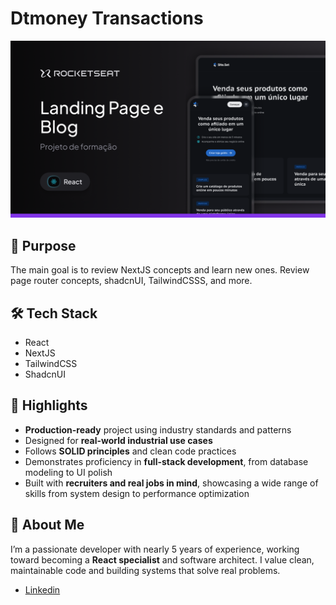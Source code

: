 # Dtmoney Transactions

<div align="center"><img src="cover.png" alt=""/></div>

## 🚀 Purpose

The main goal is to review NextJS concepts and learn new ones.
Review page router concepts, shadcnUI, TailwindCSSS, and more.

## 🛠️ Tech Stack

- React
- NextJS
- TailwindCSS
- ShadcnUI

## 📌 Highlights

- **Production-ready** project using industry standards and patterns
- Designed for **real-world industrial use cases**
- Follows **SOLID principles** and clean code practices
- Demonstrates proficiency in **full-stack development**, from database modeling to UI polish
- Built with **recruiters and real jobs in mind**, showcasing a wide range of skills from system design to performance optimization

## 👤 About Me

I’m a passionate developer with nearly 5 years of experience, working toward becoming a **React specialist** and software architect. I value clean, maintainable code and building systems that solve real problems.

- [Linkedin](https://www.linkedin/in/flvsantos15.com)

<!-- ## 📎 Live Demo / Screenshots

(Include links or images if available)

## 📂 How to Run

```bash
# Clone the repository
git clone https://github.com/yourusername/machinery-dashboard.git

# Navigate into the folder
cd machinery-dashboard

# Install dependencies
npm install

# Run development server
npm run dev
-->
